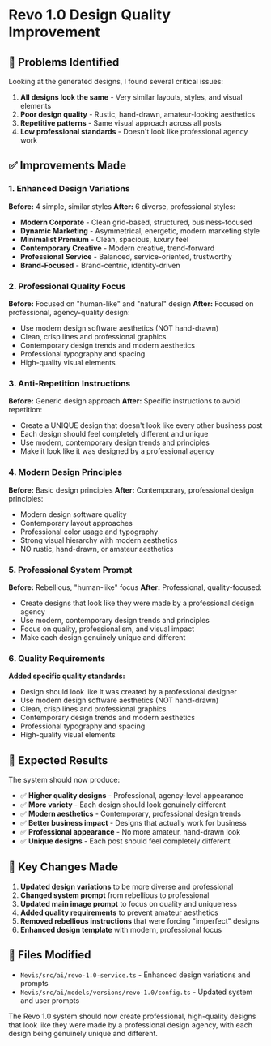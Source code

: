 # Revo 1.0 Design Quality Improvement

## 🎯 **Problems Identified**
Looking at the generated designs, I found several critical issues:
1. **All designs look the same** - Very similar layouts, styles, and visual elements
2. **Poor design quality** - Rustic, hand-drawn, amateur-looking aesthetics
3. **Repetitive patterns** - Same visual approach across all posts
4. **Low professional standards** - Doesn't look like professional agency work

## ✅ **Improvements Made**

### **1. Enhanced Design Variations**
**Before:** 4 simple, similar styles
**After:** 6 diverse, professional styles:
- **Modern Corporate** - Clean grid-based, structured, business-focused
- **Dynamic Marketing** - Asymmetrical, energetic, modern marketing style
- **Minimalist Premium** - Clean, spacious, luxury feel
- **Contemporary Creative** - Modern creative, trend-forward
- **Professional Service** - Balanced, service-oriented, trustworthy
- **Brand-Focused** - Brand-centric, identity-driven

### **2. Professional Quality Focus**
**Before:** Focused on "human-like" and "natural" design
**After:** Focused on professional, agency-quality design:
- Use modern design software aesthetics (NOT hand-drawn)
- Clean, crisp lines and professional graphics
- Contemporary design trends and modern aesthetics
- Professional typography and spacing
- High-quality visual elements

### **3. Anti-Repetition Instructions**
**Before:** Generic design approach
**After:** Specific instructions to avoid repetition:
- Create a UNIQUE design that doesn't look like every other business post
- Each design should feel completely different and unique
- Use modern, contemporary design trends and principles
- Make it look like it was designed by a professional agency

### **4. Modern Design Principles**
**Before:** Basic design principles
**After:** Contemporary, professional design principles:
- Modern design software quality
- Contemporary layout approaches
- Professional color usage and typography
- Strong visual hierarchy with modern aesthetics
- NO rustic, hand-drawn, or amateur aesthetics

### **5. Professional System Prompt**
**Before:** Rebellious, "human-like" focus
**After:** Professional, quality-focused:
- Create designs that look like they were made by a professional design agency
- Use modern, contemporary design trends and principles
- Focus on quality, professionalism, and visual impact
- Make each design genuinely unique and different

### **6. Quality Requirements**
**Added specific quality standards:**
- Design should look like it was created by a professional designer
- Use modern design software aesthetics (NOT hand-drawn)
- Clean, crisp lines and professional graphics
- Contemporary design trends and modern aesthetics
- Professional typography and spacing
- High-quality visual elements

## 🎨 **Expected Results**

The system should now produce:
- ✅ **Higher quality designs** - Professional, agency-level appearance
- ✅ **More variety** - Each design should look genuinely different
- ✅ **Modern aesthetics** - Contemporary, professional design trends
- ✅ **Better business impact** - Designs that actually work for business
- ✅ **Professional appearance** - No more amateur, hand-drawn look
- ✅ **Unique designs** - Each post should feel completely different

## 🚀 **Key Changes Made**

1. **Updated design variations** to be more diverse and professional
2. **Changed system prompt** from rebellious to professional
3. **Updated main image prompt** to focus on quality and uniqueness
4. **Added quality requirements** to prevent amateur aesthetics
5. **Removed rebellious instructions** that were forcing "imperfect" designs
6. **Enhanced design template** with modern, professional focus

## 📝 **Files Modified**
- `Nevis/src/ai/revo-1.0-service.ts` - Enhanced design variations and prompts
- `Nevis/src/ai/models/versions/revo-1.0/config.ts` - Updated system and user prompts

The Revo 1.0 system should now create professional, high-quality designs that look like they were made by a professional design agency, with each design being genuinely unique and different.
